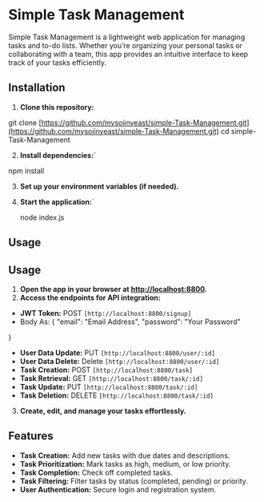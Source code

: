 
# Simple Task Management

Simple Task Management is a lightweight web application for managing tasks and to-do lists. Whether you’re organizing your personal tasks or collaborating with a team, this app provides an intuitive interface to keep track of your tasks efficiently.

## Installation

1. **Clone this repository:**

git clone [https://github.com/mysojinyeast/simple-Task-Management.git](https://github.com/mysojinyeast/simple-Task-Management.git) 
cd simple-Task-Management



2. **Install dependencies:**` 

npm install



3. **Set up your environment variables (if needed).**

4. **Start the application:**` 

   node index.js


 ## Usage


## Usage

1. **Open the app in your browser at [http://localhost:8800](http://localhost:8800).**
2. **Access the endpoints for API integration:**
- **JWT Token:** POST `[http://localhost:8800/signup]`
- Body As: {
    "email": "Email Address",
    "password": "Your Password"

}
- **User Data Update:** PUT `[http://localhost:8800/user/:id]`
- **User Data Delete:** Delete `[http://localhost:8800/user/:id]`
- **Task Creation:** POST `[http://localhost:8800/task]`
- **Task Retrieval:** GET `[http://localhost:8800/task/:id]`
- **Task Update:** PUT `[http://localhost:8800/task/:id]`
- **Task Deletion:** DELETE `[http://localhost:8800/task/:id]`

3. **Create, edit, and manage your tasks effortlessly.**

## Features

- **Task Creation:** Add new tasks with due dates and descriptions.
- **Task Prioritization:** Mark tasks as high, medium, or low priority.
- **Task Completion:** Check off completed tasks.
- **Task Filtering:** Filter tasks by status (completed, pending) or priority.
- **User Authentication:** Secure login and registration system.

